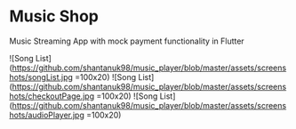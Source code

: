 # Music Shop

Music Streaming App with mock payment functionality in Flutter

![Song List](https://github.com/shantanuk98/music_player/blob/master/assets/screenshots/songList.jpg =100x20)
![Song List](https://github.com/shantanuk98/music_player/blob/master/assets/screenshots/checkoutPage.jpg =100x20)
![Song List](https://github.com/shantanuk98/music_player/blob/master/assets/screenshots/audioPlayer.jpg =100x20)
